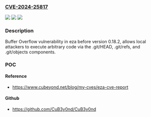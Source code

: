 ### [CVE-2024-25817](https://cve.mitre.org/cgi-bin/cvename.cgi?name=CVE-2024-25817)
![](https://img.shields.io/static/v1?label=Product&message=n%2Fa&color=blue)
![](https://img.shields.io/static/v1?label=Version&message=n%2Fa&color=blue)
![](https://img.shields.io/static/v1?label=Vulnerability&message=n%2Fa&color=brighgreen)

### Description

Buffer Overflow vulnerability in eza before version 0.18.2, allows local attackers to execute arbitrary code via the .git/HEAD, .git/refs, and .git/objects components.

### POC

#### Reference
- https://www.cubeyond.net/blog/my-cves/eza-cve-report

#### Github
- https://github.com/CuB3y0nd/CuB3y0nd

